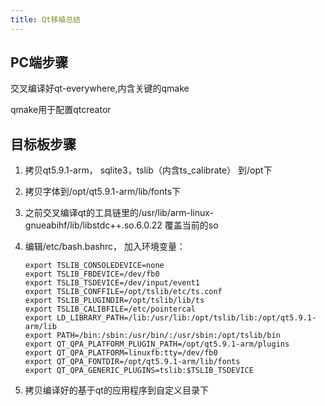 ```yaml
---
title: Qt移植总结
---
```


## PC端步骤


交叉编译好qt-everywhere,内含关键的qmake

qmake用于配置qtcreator

## 目标板步骤


1. 拷贝qt5.9.1-arm， sqlite3，tslib（内含ts_calibrate） 到/opt下
2. 拷贝字体到/opt/qt5.9.1-arm/lib/fonts下
3. 之前交叉编译qt的工具链里的/usr/lib/arm-linux-gnueabihf/lib/libstdc++.so.6.0.22 覆盖当前的so
4. 编辑/etc/bash.bashrc， 加入环境变量：

    ```
    export TSLIB_CONSOLEDEVICE=none
    export TSLIB_FBDEVICE=/dev/fb0
    export TSLIB_TSDEVICE=/dev/input/event1
    export TSLIB_CONFFILE=/opt/tslib/etc/ts.conf
    export TSLIB_PLUGINDIR=/opt/tslib/lib/ts
    export TSLIB_CALIBFILE=/etc/pointercal
    export LD_LIBRARY_PATH=/lib:/usr/lib:/opt/tslib/lib:/opt/qt5.9.1-arm/lib
    export PATH=/bin:/sbin:/usr/bin/:/usr/sbin:/opt/tslib/bin
    export QT_QPA_PLATFORM_PLUGIN_PATH=/opt/qt5.9.1-arm/plugins
    export QT_QPA_PLATFORM=linuxfb:tty=/dev/fb0
    export QT_QPA_FONTDIR=/opt/qt5.9.1-arm/lib/fonts
    export QT_QPA_GENERIC_PLUGINS=tslib:$TSLIB_TSDEVICE
    ```

5. 拷贝编译好的基于qt的应用程序到自定义目录下
